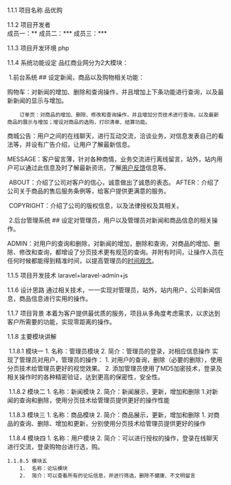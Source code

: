 1.1.1	项目名称		品优购

1.1.2	项目开发者  
			成员一：** 成员二：*** 成员三：*** 

1.1.3	项目开发环境 
			php

1.1.4	系统功能设定 品红商业网分为2大模块： 		

​	1.前台系统 ## 设定新闻，商品以及购物相关功能： 

​		购物车：对新闻的增加、删除和查询操作，并且增加上下条功能进行查询，以及最新新闻的显示与增加。

 	   	订单页：对商品的增加、删除、修改和查询操作，并且增加分页技术进行查询，以及最新商品的展示与增加；增设对商品的选购，打印清单、结算功能。 

​		商城公告：用户之间的在线聊天，进行互动交流，洽谈业务，对信息发表自己的看法等，并设有广告介绍，让用户了解最新信息。 

​		MESSAGE：客户留言薄，针对各种商情，业务交流进行离线留言，站外，站内用户可以通过此信息及时了解最新资讯，了解[用户反馈](https://www.baidu.com/s?wd=%E7%94%A8%E6%88%B7%E5%8F%8D%E9%A6%88&tn=SE_PcZhidaonwhc_ngpagmjz&rsv_dl=gh_pc_zhidao)信息等。 

​		ABOUT：介绍了公司对客户的信心，诚意做出了诚恳的表态。 AFTER：介绍了公司关于商品的售后服务条例等，给客户提供更满意的服务。 

​		COPYRIGHT：介绍了公司的版权信息，以及法律授权及其相关。 

​	2.后台管理系统 ## 设定对管理员，用户以及管理员对新闻和商品信息的相关操作。

​		 ADMIN：对用户的查询和删除，对新闻的增加，删除和查询，对商品的增加、删除、修改和查询，都增设了分页技术更有规范的查询。并附有时间，让操作人员在任何时候都能得到精准时间，以提高管理员的[时间观念](https://www.baidu.com/s?wd=%E6%97%B6%E9%97%B4%E8%A7%82%E5%BF%B5&tn=SE_PcZhidaonwhc_ngpagmjz&rsv_dl=gh_pc_zhidao)。 

1.1.5	项目开发技术 laravel+laravel-admin+js

1.1.6	设计思路 通过相关技术，一一实现对管理员，站外，站内用户，公司新闻信息，商品信息进行实用的操作。 

1.1.7	项目背景 本着为客户提供最优质的服务，项目从多角度考虑需求，以求达到客户所需要的功能，实现零距离的操作。 

1.1.8	主要模块讲解 

​	1.1.8.1	模块一 
		1.	名称：管理员模块 
		2.	简介：管理员的登录，对相应信息操作 实现了管理员对用户，管理员的操作： 
			1.	对用户的查询，删除（必要的删除），使用分页技术给管理员更好的视觉效果。 
			2.	添加管理员使用了MD5加密技术，登录及相关操作时的各种精密验证，达到更高的保密性，安全性。 

​	1.1.8.2	模块二 
		1.	名称：新闻模块 
		2.	简介：新闻展示，更新，增加和删除 
			1.对新闻的查询和删除，使用分页技术给管理员提供更好的操作性能 

​	1.1.8.3	模块三 
		1.	名称：商品模块 
		2.	简介：商品展示，更新，增加和删除 
			1. 对商品的查询、删除、增加和更新，分别使用分页技术给管理员提供更好的操作 

​	1.1.8.4	模块四 
		1.	名称：用户模块 
		2.	简介：可以进行授权的操作，登录在线聊天进行交流，登录购物台进行选，购。 
		
	1.1.8.5	模块五 
		1.	名称：论坛模块 
		2.	简介：可以查看所有的论坛信息，并进行筛选，删除不健康、不文明留言 